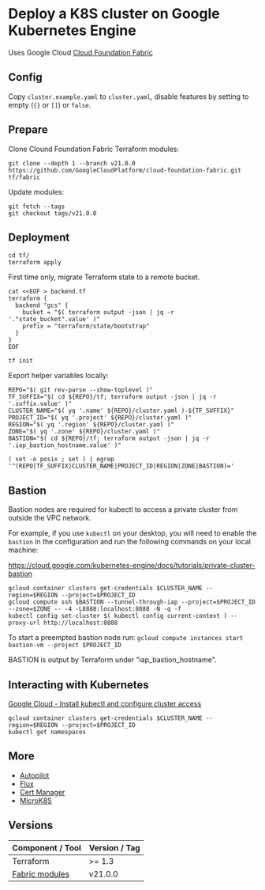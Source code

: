 # Deploy a K8S cluster on Google Kubernetes Engine

Uses Google Cloud [Cloud Foundation Fabric](https://github.com/GoogleCloudPlatform/cloud-foundation-fabric/)

## Config

Copy `cluster.example.yaml` to `cluster.yaml`, disable features by setting to empty (`{}` or `[]`) or `false`.

## Prepare

Clone Clound Foundation Fabric Terraform modules:

```shell
git clone --depth 1 --branch v21.0.0 https://github.com/GoogleCloudPlatform/cloud-foundation-fabric.git tf/fabric
```

Update modules:

```shell
git fetch --tags
git checkout tags/v21.0.0
```

## Deployment

```shell
cd tf/
terraform apply
```

First time only, migrate Terraform state to a remote bucket.

```shell
cat <<EOF > backend.tf
terraform {
  backend "gcs" {
    bucket = "$( terraform output -json | jq -r '."state_bucket".value' )"
    prefix = "terraform/state/bootstrap"
  }
}
EOF

tf init
```

Export helper variables locally:

```shell
REPO="$( git rev-parse --show-toplevel )"
TF_SUFFIX="$( cd ${REPO}/tf; terraform output -json | jq -r '.suffix.value' )"
CLUSTER_NAME="$( yq '.name' ${REPO}/cluster.yaml )-${TF_SUFFIX}"
PROJECT_ID="$( yq '.project' ${REPO}/cluster.yaml )"
REGION="$( yq '.region' ${REPO}/cluster.yaml )"
ZONE="$( yq '.zone' ${REPO}/cluster.yaml )"
BASTION="$( cd ${REPO}/tf; terraform output -json | jq -r '.iap_bastion_hostname.value' )"

( set -o posix ; set ) | egrep '^(REPO|TF_SUFFIX|CLUSTER_NAME|PROJECT_ID|REGION|ZONE|BASTION)='
```

## Bastion

Bastion nodes are required for kubectl to access a private cluster from outside the VPC network.

For example, if you use `kubectl` on your desktop, you will need to enable the `bastion` in the configuration and run the following commands on your local machine:

<https://cloud.google.com/kubernetes-engine/docs/tutorials/private-cluster-bastion>

```shell
gcloud container clusters get-credentials $CLUSTER_NAME --region=$REGION --project=$PROJECT_ID
gcloud compute ssh $BASTION --tunnel-through-iap --project=$PROJECT_ID --zone=$ZONE -- -4 -L8888:localhost:8888 -N -q -f
kubectl config set-cluster $( kubectl config current-context ) --proxy-url http://localhost:8888
```

To start a preempted bastion node run: `gcloud compute instances start bastion-vm --project $PROJECT_ID`

BASTION is output by Terraform under "iap_bastion_hostname".

## Interacting with Kubernetes

[Google Cloud - Install kubectl and configure cluster access](https://cloud.google.com/kubernetes-engine/docs/how-to/cluster-access-for-kubectl)

```shell
gcloud container clusters get-credentials $CLUSTER_NAME --region=$REGION --project=$PROJECT_ID
kubectl get namespaces
```

## More

- [Autopilot](docs/autopilot.md)
- [Flux](docs/flux.md)
- [Cert Manager](docs/cert-manager.md)
- [MicroK8S](docs/microk8s.md)

## Versions

| Component / Tool | Version / Tag |
| ---       | ---     |
| Terraform | >= 1.3 |
| [Fabric modules](https://github.com/GoogleCloudPlatform/cloud-foundation-fabric/) | v21.0.0 |
